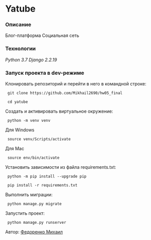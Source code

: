# Yatube

### Описание
Блог-платформа
Социальная сеть

### Технологии
*Python 3.7*
*Django 2.2.19*

### Запуск проекта в dev-режиме
Клонировать репозиторий и перейти в него в командной строке:
```
 git clone https://github.com/Mikhail2690/hw05_final
```
```
 cd yatube
```
Cоздать и активировать виртуальное окружение:
```
 python -m venv venv
```
Для Windows
```
 source venv/Scripts/activate
```
Для Mac
```
 source env/bin/activate
```
Установить зависимости из файла requirements.txt:
```
 python -m pip install --upgrade pip
```
```
 pip install -r requirements.txt
```
Выполнить миграции:
```
 python manage.py migrate
```
Запустить проект:
```
 python manage.py runserver
```
Автор: [Федоренко Михаил](https://github.com/Mikhail2690/)
